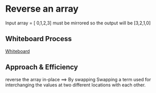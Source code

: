 # Reverse an array 
Input array = [ 0,1,2,3] must be mirrored so the output will be [3,2,1,0]


## Whiteboard Process
[Whiteboard](Whiteboard_1.PNG)


## Approach & Efficiency
reverse the array in-place ==> By swapping
Swapping a term used for interchanging the values at two different locations with each other.